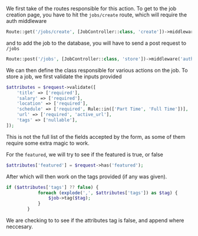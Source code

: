 We first take of the routes responsible for this action. To get to the job creation page, you have to hit the `jobs/create` route, which will require the auth middleware
```php
Route::get('/jobs/create', [JobController::class, 'create'])->middleware('auth');
```

and to add the job to the database, you will have to send a post request to `/jobs`
```php
Route::post('/jobs', [JobController::class, 'store'])->middleware('auth');
```

We can then define the class responsible for various actions on the job. To store a job, we first validate the inputs provided
```php
$attributes = $request->validate([  
    'title' => ['required'],  
    'salary' => ['required'],  
    'location' => ['required'],  
    'schedule' => ['required', Rule::in(['Part Time', 'Full Time'])],  
    'url' => ['required', 'active_url'],  
    'tags' => ['nullable'],  
]);
```
This is not the full list of the fields accepted by the form, as some of them require some extra magic to work.

For the `featured`, we will try to see if the featured is true, or false
```php
$attributes['featured'] = $request->has('featured');
```
After which will then work on the tags provided (if any was given).
```php
if ($attributes['tags'] ?? false) {
            foreach (explode(',', $attributes['tags']) as $tag) {
                $job->tag($tag);
            }
        }
```
We are checking to to see if the attributes tag is false, and append where neccesary.